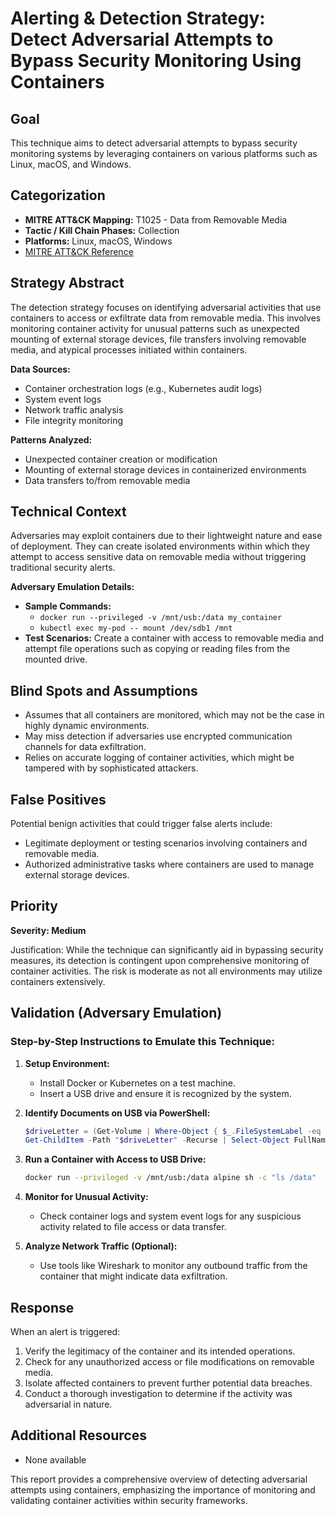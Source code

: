 # Alerting & Detection Strategy: Detect Adversarial Attempts to Bypass Security Monitoring Using Containers

## Goal
This technique aims to detect adversarial attempts to bypass security monitoring systems by leveraging containers on various platforms such as Linux, macOS, and Windows.

## Categorization
- **MITRE ATT&CK Mapping:** T1025 - Data from Removable Media
- **Tactic / Kill Chain Phases:** Collection
- **Platforms:** Linux, macOS, Windows
- [MITRE ATT&CK Reference](https://attack.mitre.org/techniques/T1025)

## Strategy Abstract
The detection strategy focuses on identifying adversarial activities that use containers to access or exfiltrate data from removable media. This involves monitoring container activity for unusual patterns such as unexpected mounting of external storage devices, file transfers involving removable media, and atypical processes initiated within containers.

**Data Sources:**
- Container orchestration logs (e.g., Kubernetes audit logs)
- System event logs
- Network traffic analysis
- File integrity monitoring

**Patterns Analyzed:**
- Unexpected container creation or modification
- Mounting of external storage devices in containerized environments
- Data transfers to/from removable media

## Technical Context
Adversaries may exploit containers due to their lightweight nature and ease of deployment. They can create isolated environments within which they attempt to access sensitive data on removable media without triggering traditional security alerts.

**Adversary Emulation Details:**
- **Sample Commands:** 
  - `docker run --privileged -v /mnt/usb:/data my_container`
  - `kubectl exec my-pod -- mount /dev/sdb1 /mnt`
- **Test Scenarios:** Create a container with access to removable media and attempt file operations such as copying or reading files from the mounted drive.

## Blind Spots and Assumptions
- Assumes that all containers are monitored, which may not be the case in highly dynamic environments.
- May miss detection if adversaries use encrypted communication channels for data exfiltration.
- Relies on accurate logging of container activities, which might be tampered with by sophisticated attackers.

## False Positives
Potential benign activities that could trigger false alerts include:
- Legitimate deployment or testing scenarios involving containers and removable media.
- Authorized administrative tasks where containers are used to manage external storage devices.

## Priority
**Severity: Medium**

Justification: While the technique can significantly aid in bypassing security measures, its detection is contingent upon comprehensive monitoring of container activities. The risk is moderate as not all environments may utilize containers extensively.

## Validation (Adversary Emulation)
### Step-by-Step Instructions to Emulate this Technique:

1. **Setup Environment:**
   - Install Docker or Kubernetes on a test machine.
   - Insert a USB drive and ensure it is recognized by the system.

2. **Identify Documents on USB via PowerShell:**
   ```powershell
   $driveLetter = (Get-Volume | Where-Object { $_.FileSystemLabel -eq 'YourUSBDriveLabel' }).DriveLetter + ":"
   Get-ChildItem -Path "$driveLetter" -Recurse | Select-Object FullName, Length, LastWriteTime
   ```

3. **Run a Container with Access to USB Drive:**
   ```bash
   docker run --privileged -v /mnt/usb:/data alpine sh -c "ls /data"
   ```

4. **Monitor for Unusual Activity:**
   - Check container logs and system event logs for any suspicious activity related to file access or data transfer.

5. **Analyze Network Traffic (Optional):**
   - Use tools like Wireshark to monitor any outbound traffic from the container that might indicate data exfiltration.

## Response
When an alert is triggered:
1. Verify the legitimacy of the container and its intended operations.
2. Check for any unauthorized access or file modifications on removable media.
3. Isolate affected containers to prevent further potential data breaches.
4. Conduct a thorough investigation to determine if the activity was adversarial in nature.

## Additional Resources
- None available

This report provides a comprehensive overview of detecting adversarial attempts using containers, emphasizing the importance of monitoring and validating container activities within security frameworks.